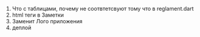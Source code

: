 1. Что с таблицами, почему не соотвтетсвуют тому что в reglament.dart
2. html теги в Заметки
3. Заменит Лого приложения
4. деплой